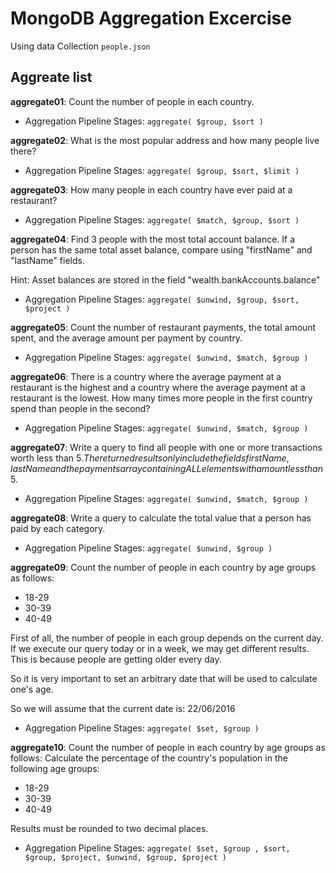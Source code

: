 # MongoDB Aggregation Excercise

Using data Collection `people.json`

## Aggreate list

**aggregate01**: Count the number of people in each country.

- Aggregation Pipeline Stages: `aggregate( $group, $sort )`

**aggregate02**: What is the most popular address and how many people live there?

- Aggregation Pipeline Stages: `aggregate( $group, $sort, $limit )`

**aggregate03**: How many people in each country have ever paid at a restaurant?

- Aggregation Pipeline Stages: `aggregate( $match, $group, $sort )`

**aggregate04**: Find 3 people with the most total account balance. If a person has the same total asset balance, compare using "firstName" and "lastName" fields.

Hint: Asset balances are stored in the field "wealth.bankAccounts.balance"

- Aggregation Pipeline Stages: `aggregate( $unwind, $group, $sort, $project )`

**aggregate05**: Count the number of restaurant payments, the total amount spent, and the average amount per payment by country.

- Aggregation Pipeline Stages: `aggregate( $unwind, $match, $group )`

**aggregate06**: There is a country where the average payment at a restaurant is the highest and a country where the average payment at a restaurant is the lowest. How many times more people in the first country spend than people in the second?

- Aggregation Pipeline Stages: `aggregate( $unwind, $match, $group )`

**aggregate07**: Write a query to find all people with one or more transactions worth less than $5. The returned results only include the fields firstName, lastName and the payments array containing ALL elements with amount less than 5$.

- Aggregation Pipeline Stages: `aggregate( $unwind, $match, $group )`

**aggregate08**: Write a query to calculate the total value that a person has paid by each category.

- Aggregation Pipeline Stages: `aggregate( $unwind, $group )`

**aggregate09**: Count the number of people in each country by age groups as follows:

- 18-29
- 30-39
- 40-49

First of all, the number of people in each group depends on the current day. If we execute our query today or in a week, we may get different results. This is because people are getting older every day.

So it is very important to set an arbitrary date that will be used to calculate one's age.

So we will assume that the current date is: 22/06/2016

- Aggregation Pipeline Stages: `aggregate( $set, $group )`

**aggregate10**: Count the number of people in each country by age groups as follows:
Calculate the percentage of the country's population in the following age groups:

- 18-29
- 30-39
- 40-49

Results must be rounded to two decimal places.

- Aggregation Pipeline Stages: `aggregate( $set, $group , $sort, $group, $project, $unwind, $group, $project )`
